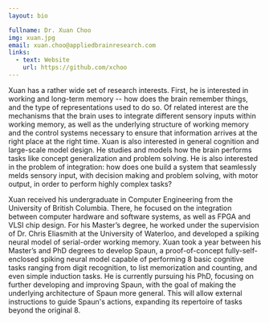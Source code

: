```yaml
---
layout: bio

fullname: Dr. Xuan Choo
img: xuan.jpg
email: xuan.choo@appliedbrainresearch.com
links:
  - text: Website
    url: https://github.com/xchoo
---
```


Xuan has a rather wide set of research interests. First, he is
interested in working and long-term memory -- how does the brain
remember things, and the type of representations used to do so. Of
related interest are the mechanisms that the brain uses to integrate
different sensory inputs within working memory, as well as the
underlying structure of working memory and the control systems
necessary to ensure that information arrives at the right place at
the right time. Xuan is also interested in general cognition and
large-scale model design. He studies and models how the brain
performs tasks like concept generalization and problem solving. He
is also interested in the problem of integration: how does one build
a system that seamlessly melds sensory input, with decision making
and problem solving, with motor output, in order to perform highly
complex tasks?

Xuan received his undergraduate in Computer Engineering from the
University of British Columbia. There, he focused on the integration
between computer hardware and software systems, as well as FPGA and
VLSI chip design. For his Master’s degree, he worked under the
supervision of Dr. Chris Eliasmith at the University of Waterloo,
and developed a spiking neural model of serial-order working
memory. Xuan took a year between his Master’s and PhD degrees to
develop Spaun, a proof-of-concept fully-self- enclosed spiking
neural model capable of performing 8 basic cognitive tasks ranging
from digit recognition, to list memorization and counting, and even
simple induction tasks. He is currently pursuing his PhD, focusing
on further developing and improving Spaun, with the goal of making
the underlying architecture of Spaun more general. This will allow
external instructions to guide Spaun's actions, expanding its
repertoire of tasks beyond the original 8.
